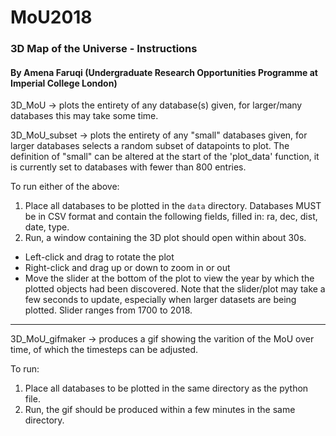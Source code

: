 # MoU2018

### 3D Map of the Universe - Instructions 
#### By Amena Faruqi (Undergraduate Research Opportunities Programme at Imperial College London)


3D_MoU -> plots the entirety of any database(s) given, for larger/many databases this may take some time.

3D_MoU_subset -> plots the entirety of any "small" databases given, for larger databases selects a random subset of datapoints to plot. The definition of "small" can be altered at the start of the 'plot_data' function, it is currently set to databases with fewer than 800 entries.

To run either of the above:
1. Place all databases to be plotted in the `data` directory. Databases MUST be in CSV format and contain the following fields, filled in: ra, dec, dist, date, type.
2. Run, a window containing the 3D plot should open within about 30s.

- Left-click and drag to rotate the plot
- Right-click and drag up or down to zoom in or out
- Move the slider at the bottom of the plot to view the year by which the plotted objects had been discovered. Note that the slider/plot may take a few seconds to update, especially when larger datasets are being plotted. Slider ranges from 1700 to 2018.  

------------------------------------------------------------------------------------------------------------------------------------------------------------ 

3D_MoU_gifmaker -> produces a gif showing the varition of the MoU over time, of which the timesteps can be adjusted. 

To run:
1. Place all databases to be plotted in the same directory as the python file. 
2. Run, the gif should be produced within a few minutes in the same directory. 
